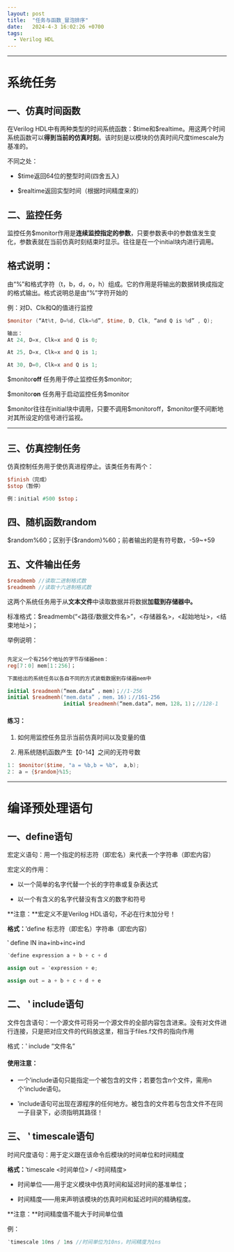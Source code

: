 ```yaml
---
layout: post
title:  "任务与函数_冒泡排序"
date:   2024-4-3 16:02:26 +0700
tags:
  - Verilog HDL
---
```


---

# 系统任务

## **一、仿真时间函数**

在Verilog HDL中有两种类型的时间系统函数：\$time和$realtime。用这两个时间系统函数可以**得到当前的仿真时刻**。该时刻是以模块的仿真时间尺度timescale为基准的。

不同之处：

- $time返回64位的整型时间(四舍五入)

- $realtime返回实型时间（根据时间精度来的）

## 二、**监控任务**

监控任务$monitor作用是**连续监控指定的参数**，只要参数表中的参数值发生变化，参数表就在当前仿真时刻结束时显示。往往是在一个initial块内进行调用。

## 格式说明：

由“%”和格式字符（t，b，d，o，h）组成。它的作用是将输出的数据转换成指定的格式输出。格式说明总是由“%”字符开始的

例：对D、Clk和Q的值进行监控

```verilog
$monitor (“At%t, D=%d, Clk=%d”, $time, D, Clk, “and Q is %d” , Q);

输出：
At 24, D=x, Clk=x and Q is 0;

At 25, D=x, Clk=x and Q is 1;

At 30, D=0, Clk=x and Q is 1;
```

\$monitor**off** 任务用于停止监控任务$monitor;

\$monitor**on** 任务用于启动监控任务$monitor

\$monitor往往在initial块中调用，只要不调用\$monitoroff，$monitor便不间断地对其所设定的信号进行监视。

---

## **三、仿真控制任务**

仿真控制任务用于使仿真进程停止。该类任务有两个：

```verilog
$finish（完成）
$stop（暂停）

例：initial #500 $stop；
```



## **四、随机函数random**

$random%60；区别于{$random}%60；前者输出的是有符号数，-59~+59

## **五、文件输出任务**

```verilog
$readmemb //读取二进制格式数
$readmemh //读取十六进制格式数
```

这两个系统任务用于从**文本文件**中读取数据并将数据**加载到存储器中。**

标准格式：$readmemb(“<路径/数据文件名>”，<存储器名>，<起始地址>，<结束地址>)；

举例说明：

```verilog

先定义一个有256个地址的字节存储器mem：
reg[7：0] mem[1：256]；

下面给出的系统任务以各自不同的方式装载数据到存储器mem中

initial $readmemh(“mem.data” ，mem)；//1-256
initial $readmemh("mem.data” ，mem，16)；//161-256
                  initial $readmemh(“mem.data”，mem，128，1)；//128-1
```

#### 练习：

1. 如何用监控任务显示当前仿真时间以及变量的值

2. 用系统随机函数产生【0-14】之间的无符号数

```verilog
1： $monitor($time, "a = %b,b = %b"， a,b);
2： a = {$random}%15;
```

---

# **编译预处理语句**

## 一、define语句

宏定义语句：用一个指定的标志符（即宏名）来代表一个字符串（即宏内容）

宏定义的作用：

- 以一个简单的名字代替一个长的字符串或复杂表达式

- 以一个有含义的名字代替没有含义的数字和符号

**注意：**宏定义不是Verilog HDL语句，不必在行末加分号！



**格式：**‵define 标志符（即宏名）字符串（即宏内容）

‵ define IN ina+inb+inc+ind

```verilog
‵define expression a + b + c + d

assign out = ‵expression + e;

assign out = a + b + c + d + e
```

## 二、 ‵ include语句

文件包含语句：一个源文件可将另一个源文件的全部内容包含进来。没有对文件进行连接，只是把对应文件的代码放这里，相当于files.f文件的指向作用

格式：‵ include “文件名”

#### 使用注意：

- 一个‵include语句只能指定一个被包含的文件；若要包含n个文件，需用n个‵include语句。

- ‵include语句可出现在源程序的任何地方。被包含的文件若与包含文件不在同一子目录下，必须指明其路径！

## 三、 ‵ timescale语句

时间尺度语句：用于定义跟在该命令后模块的时间单位和时间精度

**格式：**‵timescale <时间单位> / <时间精度>

- 时间单位——用于定义模块中仿真时间和延迟时间的基准单位；

- 时间精度——用来声明该模块的仿真时间和延迟时间的精确程度。

**注意：**时间精度值不能大于时间单位值

例：

```verilog
‵timescale 10ns / 1ns //时间单位为10ns，时间精度为1ns 
```







